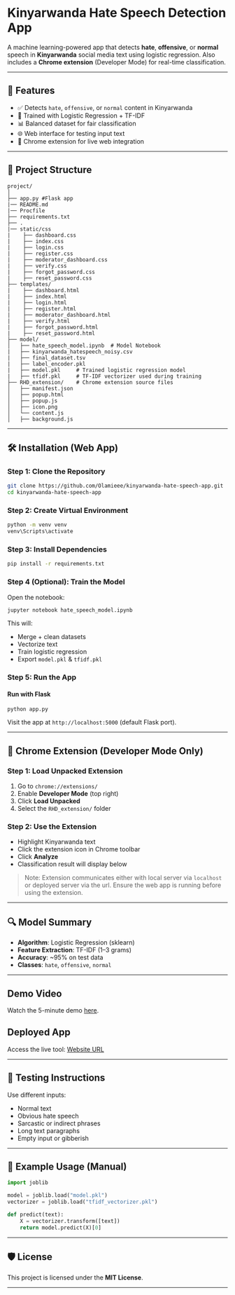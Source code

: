 # Kinyarwanda Hate Speech Detection App

A machine learning-powered app that detects **hate**, **offensive**, or **normal** speech in **Kinyarwanda** social media text using logistic regression. Also includes a **Chrome extension** (Developer Mode) for real-time classification.

---

## 🚀 Features

- ✅ Detects `hate`, `offensive`, or `normal` content in Kinyarwanda
- 🧠 Trained with Logistic Regression + TF-IDF
- 📊 Balanced dataset for fair classification
- 🌐 Web interface for testing input text
- 🧩 Chrome extension for live web integration

---

## 📁 Project Structure

```
project/
│
├── app.py #Flask app
|── README.md
|── Procfile
├── requirements.txt
├── .
|── static/css
|    ├── dashboard.css
|    ├── index.css
|    ├── login.css
|    ├── register.css
|    ├── moderator_dashboard.css
|    ├── verify.css
|    ├── forgot_password.css
|    ├── reset_password.css
├── templates/
|    ├── dashboard.html
|    ├── index.html
|    ├── login.html
|    ├── register.html
|    ├── moderator_dashboard.html
|    ├── verify.html
|    ├── forgot_password.html
|    ├── reset_password.html
├── model/
│   ├── hate_speech_model.ipynb  # Model Notebook
|   ├── kinyarwanda_hatespeech_noisy.csv
|   ├── final_dataset.tsv
|   ├── label_encoder.pkl
|   ├── model.pkl     # Trained logistic regression model
|   ├── tfidf.pkl     # TF-IDF vectorizer used during training
├── RHD_extension/    # Chrome extension source files
│   ├── manifest.json
│   ├── popup.html
│   ├── popup.js
│   ├── icon.png
│   └── content.js
│   ├── background.js
```

---

## 🛠️ Installation (Web App)

### Step 1: Clone the Repository

```bash
git clone https://github.com/Olamieee/kinyarwanda-hate-speech-app.git
cd kinyarwanda-hate-speech-app
```

### Step 2: Create Virtual Environment

```bash
python -m venv venv
venv\Scripts\activate
```

### Step 3: Install Dependencies

```bash
pip install -r requirements.txt
```

### Step 4 (Optional): Train the Model

Open the notebook:

```bash
jupyter notebook hate_speech_model.ipynb
```

This will:
- Merge + clean datasets
- Vectorize text
- Train logistic regression
- Export `model.pkl` & `tfidf.pkl`

### Step 5: Run the App

#### Run with Flask

```bash
python app.py
```

Visit the app at `http://localhost:5000` (default Flask port).

---

## 🧩 Chrome Extension (Developer Mode Only)

### Step 1: Load Unpacked Extension

1. Go to `chrome://extensions/`
2. Enable **Developer Mode** (top right)
3. Click **Load Unpacked**
4. Select the `RHD_extension/` folder

### Step 2: Use the Extension

- Highlight Kinyarwanda text
- Click the extension icon in Chrome toolbar
- Click **Analyze**
- Classification result will display below

> Note: Extension communicates either with local server via `localhost` or deployed server via the url. Ensure the web app is running before using the extension.

---

## 🔍 Model Summary

- **Algorithm**: Logistic Regression (sklearn)
- **Feature Extraction**: TF-IDF (1–3 grams)
- **Accuracy**: ~95% on test data
- **Classes**: `hate`, `offensive`, `normal`

---

## Demo Video
Watch the 5-minute demo [here](https://screenrec.com/share/lrk6diKSvR).

## Deployed App
Access the live tool: [Website URL](https://kinyarwanda-hatespeech-detection.onrender.com/)

---

## 🧪 Testing Instructions

Use different inputs:
- Normal text
- Obvious hate speech
- Sarcastic or indirect phrases
- Long text paragraphs
- Empty input or gibberish

---

## 🧪 Example Usage (Manual)

```python
import joblib

model = joblib.load("model.pkl")
vectorizer = joblib.load("tfidf_vectorizer.pkl")

def predict(text):
    X = vectorizer.transform([text])
    return model.predict(X)[0]
```

---

## 🛡️ License

This project is licensed under the **MIT License**.

---
